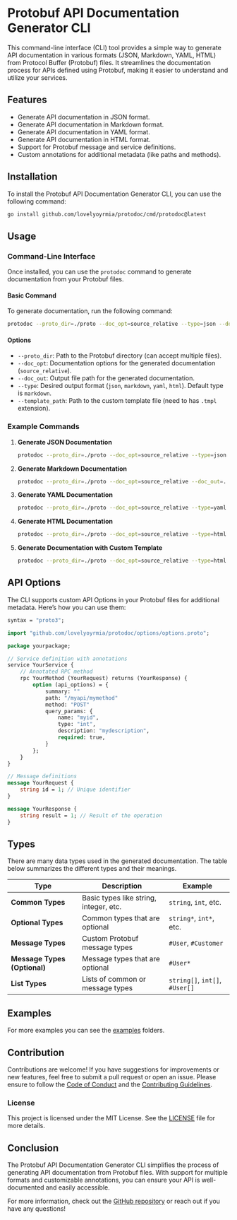 # Protobuf API Documentation Generator CLI

This command-line interface (CLI) tool provides a simple way to generate API documentation in various formats (JSON, Markdown, YAML, HTML) from Protocol Buffer (Protobuf) files. It streamlines the documentation process for APIs defined using Protobuf, making it easier to understand and utilize your services.

## Features

- Generate API documentation in JSON format.
- Generate API documentation in Markdown format.
- Generate API documentation in YAML format.
- Generate API documentation in HTML format.
- Support for Protobuf message and service definitions.
- Custom annotations for additional metadata (like paths and methods).

## Installation

To install the Protobuf API Documentation Generator CLI, you can use the following command:

```bash
go install github.com/lovelyoyrmia/protodoc/cmd/protodoc@latest
```

## Usage

### Command-Line Interface

Once installed, you can use the `protodoc` command to generate documentation from your Protobuf files.

#### Basic Command

To generate documentation, run the following command:

```bash
protodoc --proto_dir=./proto --doc_opt=source_relative --type=json --doc_out=.
```

#### Options

- `--proto_dir`: Path to the Protobuf directory (can accept multiple files).
- `--doc_opt`: Documentation options for the generated documentation (`source_relative`).
- `--doc_out`: Output file path for the generated documentation.
- `--type`: Desired output format (`json`, `markdown`, `yaml`, `html`). Default type is `markdown`.
- `--template_path`: Path to the custom template file (need to has `.tmpl` extension).

### Example Commands

1. **Generate JSON Documentation**

   ```bash
   protodoc --proto_dir=./proto --doc_opt=source_relative --type=json --doc_out=.
   ```

2. **Generate Markdown Documentation**

   ```bash
   protodoc --proto_dir=./proto --doc_opt=source_relative --doc_out=.
   ```

3. **Generate YAML Documentation**

   ```bash
   protodoc --proto_dir=./proto --doc_opt=source_relative --type=yaml --doc_out=.
   ```
4. **Generate HTML Documentation**

   ```bash
   protodoc --proto_dir=./proto --doc_opt=source_relative --type=html --doc_out=.
   ```
5. **Generate Documentation with Custom Template**

   ```bash
   protodoc --proto_dir=./proto --doc_opt=source_relative --type=html --doc_out=. --template_path=../custom_template.tmpl
   ```

## API Options

The CLI supports custom API Options in your Protobuf files for additional metadata. Here’s how you can use them:

```protobuf
syntax = "proto3";

import "github.com/lovelyoyrmia/protodoc/options/options.proto";

package yourpackage;

// Service definition with annotations
service YourService {
    // Annotated RPC method
    rpc YourMethod (YourRequest) returns (YourResponse) {
        option (api_options) = {
            summary: ""
            path: "/myapi/mymethod"
            method: "POST"
            query_params: {
                name: "myid",
                type: "int",
                description: "mydescription",
                required: true,
            }
        };
    }
}

// Message definitions
message YourRequest {
    string id = 1; // Unique identifier
}

message YourResponse {
    string result = 1; // Result of the operation
}
```

## Types

There are many data types used in the generated documentation. The table below summarizes the different types and their meanings.

| Type                          | Description                                | Example                          |
|-------------------------------|--------------------------------------------|----------------------------------|
| **Common Types**               | Basic types like string, integer, etc.     | `string`, `int`, etc.            |
| **Optional Types**             | Common types that are optional             | `string*`, `int*`, etc.          |
| **Message Types**              | Custom Protobuf message types              | `#User`, `#Customer`             |
| **Message Types (Optional)**   | Message types that are optional            | `#User*`                         |
| **List Types**                 | Lists of common or message types           | `string[]`, `int[]`, `#User[]`   |

## Examples

For more examples you can see the [examples](./examples/) folders.

## Contribution

Contributions are welcome! If you have suggestions for improvements or new features, feel free to submit a pull request or open an issue. Please ensure to follow the [Code of Conduct](CODE_OF_CONDUCT.md) and the [Contributing Guidelines](CONTRIBUTING.md).

### License

This project is licensed under the MIT License. See the [LICENSE](LICENSE) file for more details.

## Conclusion

The Protobuf API Documentation Generator CLI simplifies the process of generating API documentation from Protobuf files. With support for multiple formats and customizable annotations, you can ensure your API is well-documented and easily accessible.

For more information, check out the [GitHub repository](https://github.com/lovelyoyrmia/protodoc) or reach out if you have any questions!